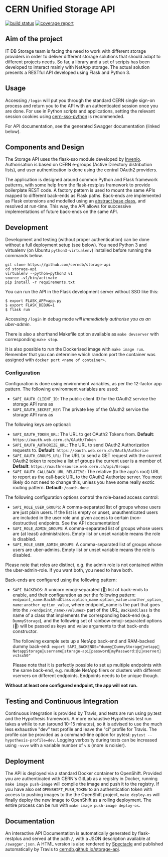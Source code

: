 # CERN Unified Storage API

[![build status](https://gitlab.cern.ch/db/storage-api/badges/master/build.svg)](https://gitlab.cern.ch/db/storage-api/commits/master)
[![coverage report](https://gitlab.cern.ch/db/storage-api/badges/master/coverage.svg)](https://gitlab.cern.ch/db/storage-api/commits/master)

## Aim of the project

IT DB Storage team is facing the need to work with different storage
providers in order to deliver different storage solutions that should
adapt to different projects needs. So far, a library and a set of
scripts has been developed to interact mainly with NetApp storage.  The
actual solution presents a RESTful API developed using Flask and
Python 3.

## Usage

Accessing `/login` will put you through the standard CERN single sign-on
process and return you to the API with an authenticated session once you
are done. For use in Python scripts and applications, setting the
relevant session cookies using
[cern-sso-python](https://gitlab.cern.ch/db/cern-sso-python) is
recommended.

For API documentation, see the generated Swagger documentation (linked below).

## Components and Design

The Storage API uses the flask-sso module developed by
[Invenio](https://github.com/inveniosoftware/flask-sso). Authorisation
is based on CERN e-groups (Active Directory distribution lists), and
user authentication is done using the central OAuth2 providers.

The application is designed around common Python and Flask framework
patterns, with some help from the flask-restplus framework to provide
boilerplate REST code. A factory pattern is used to mount the same APIs
mapped to different back-ends as Flask paths. Back-ends are implemented
as Flask extensions and modelled using an
[abstract base class](https://pymotw.com/2/abc/), and resolved at
run-time. This way, the API allows for successive implementations of
future back-ends on the same API.

## Development

Development and testing (without proper authentication) can be done
without a full deployment setup (see below). You need Python 3 and
virtualenv (on Ubuntu `python3-virtualenv`) installed before running the
commands below.

```
git clone https://github.com/cerndb/storage-api
cd storage-api
virtualenv --python=python3 v1
source .v1/bin/activate
pip install -r requirements.txt
```

You can run the API in the Flask development server without SSO like this:

```
$ export FLASK_APP=app.py
$ export FLASK_DEBUG=1
$ flask run
```

Accessing `/login` in debug mode *will immediately authorise you as an
uber-admin*.

There is also a shorthand Makefile option available as `make devserver`
with corresponding `make stop`.

It is also possible to run the Dockerised image with `make image run`. 
Remember that you can determine which random port the container
was assigned with `docker port <name of container>`.

### Configuration

Configuration is done using environment variables, as per the 12-factor
app pattern. The following environment variables are used:

- `SAPI_OAUTH_CLIENT_ID`: The public client ID for the OAuth2 service
  the storage API runs as
- `SAPI_OAUTH_SECRET_KEY`: The private key of the OAuth2 service the
  storage API runs as

The following keys are optional:
- `SAPI_OAUTH_TOKEN_URL`: The URL to get OAuth2 Tokens from. **Default**:
  `https://oauth.web.cern.ch/OAuth/Token`
- `SAPI_OAUTH_AUTHORIZE_URL`: The URL to send OAuth2 Authorization
  requests to. **Default**: `https://oauth.web.cern.ch/OAuth/Authorize`
- `SAPI_OAUTH_GROUPS_URL`: The URL to send a GET request with the
  current OAuth2 token to receive a list of groups the current user is a
  member of. **Default**: `https://oauthresource.web.cern.ch/api/Groups`
- `SAPI_OAUTH_CALLBACK_URL_RELATIVE`: The relative (to the app's root)
  URL to report as the call-back URL to the OAuth2 Authorize server. You
  most likely do not need to change this, unless you have some really
  exotic routing pattern. **Default**: `/oauth-done`

The following configuration options control the role-based access control:
- `SAPI_ROLE_USER_GROUPS`: A comma-separated list of groups whose users
  are just plain users. If the list is empty or unset, unauthenticated
  users are included in the user role and given access to certain
  (non-destructive) endpoints. See the API documentation!
- `SAPI_ROLE_ADMIN_GROUPS`: A comma-separated list of groups whose users
  are (at least) administrators. Empty list or unset variable means
  the role is disabled.
- `SAPI_ROLE_UBER_ADMIN_GROUPS`: A comma-separated list of groups whose
  users are uber-admins. Empty list
  or unset variable means the role is disabled.

Please note that roles are distinct, e.g. the admin role is not
contained within the uber-admin-role. If you want both, you need to have
both.

Back-ends are configured using the following pattern:
- `SAPI_BACKENDS`: A unicorn emoji-separated (:unicorn:) list of back-ends to enable,
  and their configuration as per the following pattern:
  `endpoint_name:BackEndClass:option_name:option_value:another_option_name:another_option_value`,
  where endpoint_name is the part that goes into the
  `/<endpoint_name>/volumes>` part of the URL, `BackEndClass` is the
  name of a class that implements the corresponding back-end
  (e.g. `DummyStorage`), and the following set of rainbow emoji-separated
  options (:rainbow:) will be passed as keys and value arguments to that back-ends
  constructor.

  The following example sets up a NetApp back-end and RAM-backed dummy back-end:
`export SAPI_BACKENDS="dummy🌈DummyStorage🦄netapp🌈NetappStorage🌈username🌈storage-api🌈password🌈myPassword:@;🌈vserver🌈vs3sx50"`

  Please note that it is perfectly possible to set up multiple endpoints
  with the same back-end, e.g. multiple NetApp filers or clusters with
  different vservers on different endpoints. Endpoints needs to be
  unique though.
 
**Without at least one configured endpoint, the app will not run.**

## Testing and Continuous Integration

Continuous integration is provided by Travis, and tests are run using
py.test and the Hypothesis framework. A more exhaustive Hypothesis test
run takes a while to run (around 10-15 minutes), so it is advised to use
the much less exhaustive "dev" test profile and leave the "ci" profile
for Travis. The profile can be provided as a command-line option for
pytest: `pytest --hypothesis-profile=dev`. Logging verbosity during
tests can be increased using `-vvvv` with a variable number of `v`:s
(more is noisier).

## Deployment

The API is deployed via a standard Docker container to
OpenShift. Provided you are authenticated with CERN's GitLab as a
registry in Docker, running `make image push-image` will compile the
image and push it to the registry. If you have also set
`OPENSHIFT_PUSH_TOKEN` to an authentication token with access to pushing
images to the the OpenShift project, `make deploy-os` will finally
deploy the new image to OpenShift as a rolling deployment. The entire
process can be run with `make image push-image deploy-os`.

## Documentation

An interactive API Documentation is automatically generated by
flask-restplus and served at the path `/`, with a JSON description
available at `/swagger.json`. A HTML version is also rendered by
[Spectacle](http://sourcey.com/spectacle/) and published automatically
by Travis to
[cerndb.github.io/storage-api](http://cerndb.github.io/storage-api/).
